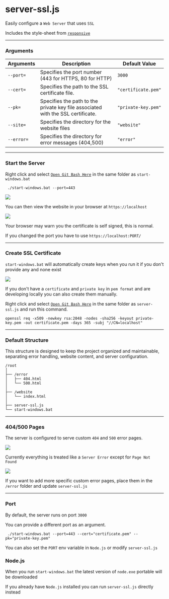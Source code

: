 # server-ssl.js

Easily configure a `Web Server` that uses `SSL`

Includes the style-sheet from [`responsive`](https://github.com/FirstTimeEZ/responsive)

--------

### Arguments

| Arguments       | Description                                      | Default Value         |
|--------------|--------------------------------------------------|-----------------------|
| `--port=`    | Specifies the port number (443 for HTTPS, 80 for HTTP) | `3000` |
| `--cert=`    | Specifies the path to the SSL certificate file. | `"certificate.pem"` |
| `--pk=`      | Specifies the path to the private key file associated with the SSL certificate. | `"private-key.pem"` |
| `--site=`    | Specifies the directory for the website files | `"website"` |
| `--error=`   | Specifies the directory for error messages (404,500) | `"error"` |

--------

### Start the Server

Right click and select [`Open Git Bash Here`](https://git-scm.com/downloads/win) in the same folder as `start-windows.bat`

```
 ./start-windows.bat --port=443
```

![](https://i.imgur.com/rXINeXI.png)

You can then view the website in your browser at `https://localhost`

![](https://i.imgur.com/4AeJ9Rs.png)

Your browser may warn you the certificate is self signed, this is normal.

If you changed the port you have to use `https://localhost:PORT/`

--------

### Create SSL Certificate

`start-windows.bat` will automatically create keys when you run it if you don't provide any and none exist

![](https://i.imgur.com/rXINeXI.png)

If you don't have a `certificate` and `private key` in `pem format` and are developing locally you can also create them manually.

Right click and select [`Open Git Bash Here`](https://git-scm.com/downloads/win) in the same folder as `server-ssl.js` and run this command.

```
openssl req -x509 -newkey rsa:2048 -nodes -sha256 -keyout private-key.pem -out certificate.pem -days 365 -subj "//CN=localhost"
```

--------

### Default Structure

This structure is designed to keep the project organized and maintainable, separating error handling, website content, and server configuration.

```
/root
│
├── /error
│   ├── 404.html
│   └── 500.html
│
├── /website
│   └── index.html
│
├── server-ssl.js
└── start-windows.bat
```

--------

### 404/500 Pages

The server is configured to serve custom `404` and `500` error pages. 

![](https://i.imgur.com/LvLnXMR.png)

Currently everything is treated like a `Server Error` except for `Page Not Found`

![](https://i.imgur.com/HJoNquS.png)

If you want to add more specific custom error pages, place them in the `/error` folder and update `server-ssl.js`

--------

### Port

By default, the server runs on port `3000`

You can provide a different port as an argument.

```
 ./start-windows.bat --port=443 --cert="certificate.pem" --pk="private-key.pem"
```

You can also set the `PORT` env variable in `Node.js` or modify `server-ssl.js`

### Node.js

When you run `start-windows.bat` the latest version of `node.exe` portable will be downloaded

If you already have `Node.js` installed you can run `server-ssl.js` directly instead